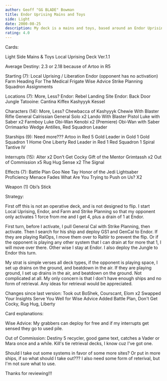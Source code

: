 ```yaml
---
author: Geoff "GG BLADE" Bowman
title: Endor Uprising Mains and Toys
side: Light
date: 2000-08-25
description: My deck is a mains and toys, based around an Endor Uprising start.  Please review!!!
rating: 4.0
---
```

Cards: 

Light Side Mains & Toys Local Uprising Deck Ver.1.1

Average Destiny: 2.3 or 2.18 because of Artoo in R5

Starting (7):
Local Uprising / Liberation
Endor (opponent has no activation)
Farm
Heading For The Medical Frigate
Wise Advice
Strike Planning
Squadron Assignments

Locations (7): More, Less?
Endor: Rebel Landing Site
Endor: Back Door
Jungle
Tatooine: Cantina
Kiffex
Kashyyyk
Kessel

Characters (14): More, Less?
Chewbacca of Kashyyyk
Chewie With Blaster Rifle
General Calrissian
General Solo x2
Lando With Blaster Pistol
Luke with Saber x2
Farmboy Luke
Obi-Wan Kenobi x2 (Premiere)
Obi-Wan with Saber
Orrimaarko
Wedge Antilles, Red Squadron Leader

Starships (9): Need more???
Artoo in Red 5
Gold Leader in Gold 1
Gold Squadron 1
Home One
Liberty
Red Leader in Red 1
Red Squadron 1
Spiral
Tantive IV

Interrupts (15):
Alter x2
Don’t Get Cocky
Gift of the Mentor
Grimtassh x2
Out of Commission x5
Rug Hug
Sense x2
The Signal

Effects (7):
Battle Plan
Goo Nee Tay
Honor of the Jedi
Lightsaber Proficiency
Menace Fades
What Are You Trying to Push on Us? X2

Weapon (1)
Obi’s Stick


Strategy: 

First off this is not an operative deck, and is not designed to flip. I start Local Uprising, Endor, and Farm and Strike Planning so that my opponent only activates 1 force from me and I get 4, plus a drain of 1 at Endor.

First turn, before I activate, I pull General Cal with Strike Planning, then activate. Then I search for his ship and deploy GS1 and GenCal to Endor. If they are playing RalOps, I move them over to Raltiir to prevent the flip. Or if the opponent is playing any other system that I can drain at for more that 1, I will move over there. Other wise I stay at Endor. I also deploy the Jungle to Endor this turn.

My strat is simple verses all deck types, if the opponent is playing space, I set up drains on the ground, and beatdown in the air. If they are playing ground, I set up drains in the air, and beatdown on the ground. Not complicated at all. My only concern is that I don't have enough ships and no form of retrieval. Any ideas for retrieval would be appreciated.

Changes since last version:
Took out BoShek, Courscant, Elom x2
Swapped Your Insights Serve You Well for Wise Advice
Added Battle Plan, Don't Get Cocky, Rug Hug, Liberty

Card explanations:

Wise Advice: My grabbers can deploy for free and if my interrupts get sensed they go to used pile.

Out of Commission: Destiny 5 recycler, good game text, catches a Vader or Mara once and a while. Kill's tie retrieval decks, I know cuz I've got one.


Should I take out some systems in favor of some more sites? Or put in more ships, if so what should I take out???  I also need some form of reterival, but I'm not sure what to use.

Thanks for reviewing!!!

